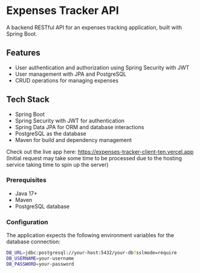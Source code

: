 # Expenses Tracker API

A backend RESTful API for an expenses tracking application, built with Spring Boot.

## Features

- User authentication and authorization using Spring Security with JWT
- User management with JPA and PostgreSQL
- CRUD operations for managing expenses

## Tech Stack

- Spring Boot  
- Spring Security with JWT for authentication  
- Spring Data JPA for ORM and database interactions  
- PostgreSQL as the database  
- Maven for build and dependency management  

Check out the live app here: https://expenses-tracker-client-ten.vercel.app (Initial request may take some time to be processed due to the hosting service taking time to spin up the server)


### Prerequisites

- Java 17+  
- Maven  
- PostgreSQL database  

### Configuration

The application expects the following environment variables for the database connection:

```bash
DB_URL=jdbc:postgresql://your-host:5432/your-db?sslmode=require
DB_USERNAME=your-username
DB_PASSWORD=your-password
